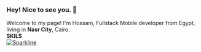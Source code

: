### Hey! Nice to see you. 👋
Welcome to my page!
I'm Hossam, Fullstack Mobile developer from Egypt, living in <b>Nasr City</b>, Cairo. <br/>
<b>SKILS</b> <br/>
[![Sparkline](https://stars.medv.io/Naereen/badges.svg)](https://stars.medv.io/Naereen/badges)
<!--
**HossamMuhammedOmar/HossamMuhammedOmar** is a ✨ _special_ ✨ repository because its `README.md` (this file) appears on your GitHub profile.

Here are some ideas to get you started:

- 🔭 I’m currently working on ...
- 🌱 I’m currently learning ...
- 👯 I’m looking to collaborate on ...
- 🤔 I’m looking for help with ...
- 💬 Ask me about ...
- 📫 How to reach me: ...
- 😄 Pronouns: ...
- ⚡ Fun fact: ...
-->
